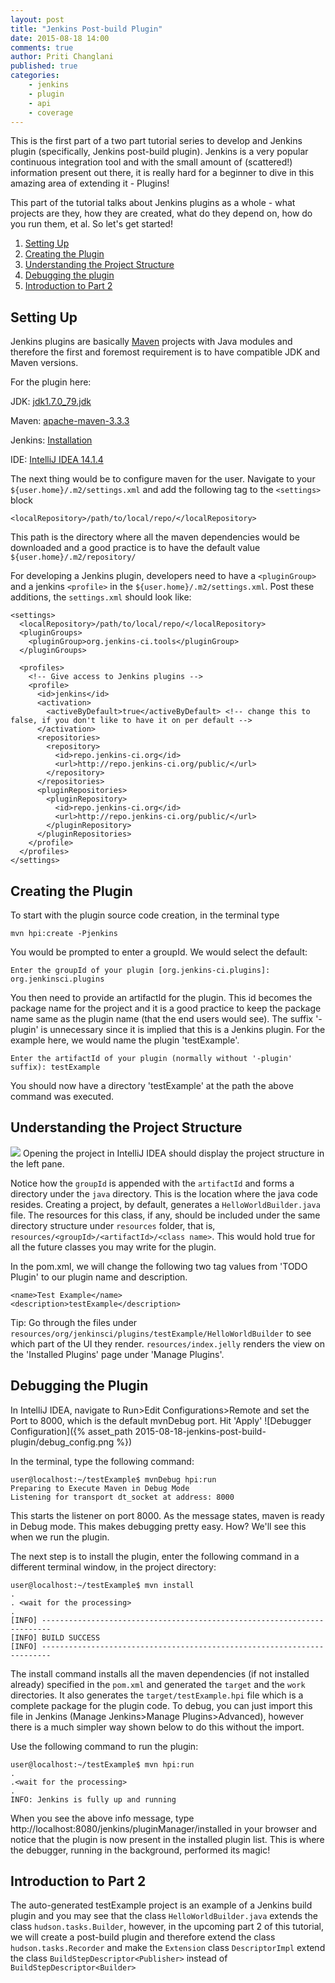 ```yaml
---
layout: post
title: "Jenkins Post-build Plugin"
date: 2015-08-18 14:00
comments: true
author: Priti Changlani
published: true
categories:
    - jenkins
    - plugin
    - api
    - coverage
---
```

This is the first part of a two part tutorial series to develop and Jenkins plugin
(specifically, Jenkins post-build plugin). Jenkins is a very popular continuous
integration tool and with the small amount of (scattered!) information present
 out there, it is really hard for a beginner to dive in this amazing area of extending
 it - Plugins!

<!-- more -->

This part of the tutorial talks about Jenkins plugins as a whole - what projects are
they, how they are created, what do they depend on, how do you run them, et al. So
let's get started!

1. [Setting Up](#setting-up)
1. [Creating the Plugin](#creating-the-plugin)
1. [Understanding the Project Structure](#understanding-the-project-structure)
1. [Debugging the plugin](#debugging)
1. [Introduction to Part 2](#intro-to-part-2)

## <a name="setting-up"></a>Setting Up

Jenkins plugins are basically [Maven](https://maven.apache.org/) projects
with Java modules and therefore the first and foremost requirement is to
have compatible JDK and Maven versions.

For the plugin here:

JDK: [jdk1.7.0_79.jdk](http://www.oracle.com/technetwork/java/javase/downloads/jre7-downloads-1880261.html)

Maven: [apache-maven-3.3.3](https://maven.apache.org/download.cgi)

Jenkins: [Installation](https://wiki.jenkins-ci.org/display/JENKINS/Installing+Jenkins)

IDE: [IntelliJ IDEA 14.1.4](https://www.jetbrains.com/idea/download/)

The next thing would be to configure maven for the user. Navigate to your
`${user.home}/.m2/settings.xml` and add the following <localRepository> tag to
 the `<settings>` block

    <localRepository>/path/to/local/repo/</localRepository>

 This path is the directory where all the maven dependencies would be
 downloaded and a good practice is to have the default value `${user.home}/.m2/repository/`

For developing a Jenkins plugin, developers need to have a `<pluginGroup>` and a
jenkins `<profile>` in the `${user.home}/.m2/settings.xml`. Post these
additions, the `settings.xml` should look like:

    <settings>
      <localRepository>/path/to/local/repo/</localRepository>
      <pluginGroups>
        <pluginGroup>org.jenkins-ci.tools</pluginGroup>
      </pluginGroups>

      <profiles>
        <!-- Give access to Jenkins plugins -->
        <profile>
          <id>jenkins</id>
          <activation>
            <activeByDefault>true</activeByDefault> <!-- change this to false, if you don't like to have it on per default -->
          </activation>
          <repositories>
            <repository>
              <id>repo.jenkins-ci.org</id>
              <url>http://repo.jenkins-ci.org/public/</url>
            </repository>
          </repositories>
          <pluginRepositories>
            <pluginRepository>
              <id>repo.jenkins-ci.org</id>
              <url>http://repo.jenkins-ci.org/public/</url>
            </pluginRepository>
          </pluginRepositories>
        </profile>
      </profiles>
    </settings>


## <a name="creating-the-plugin"></a>Creating the Plugin

To start with the plugin source code creation, in the terminal type

    mvn hpi:create -Pjenkins

You would be prompted to enter a groupId. We would select the default:

    Enter the groupId of your plugin [org.jenkins-ci.plugins]: org.jenkinsci.plugins

You then need to provide an artifactId for the plugin. This id becomes the
package name for the project and it is a good practice to keep the package
name same as the plugin name (that the end users would see). The suffix
'-plugin' is unnecessary since it is implied that this is a Jenkins plugin.
For the example here, we would name the plugin 'testExample'.

    Enter the artifactId of your plugin (normally without '-plugin' suffix): testExample

You should now have a directory 'testExample' at the path the above command
was executed.

## <a name="understanding-the-project-structure"></a>Understanding the Project Structure

<img class="blog-post right" src="{% asset_path 2015-08-18-jenkins-post-build-plugin/project_structure.png %}"/>
Opening the project in IntelliJ IDEA should display the project structure in the left
pane.

Notice how the `groupId` is appended with the `artifactId` and forms a directory under the
`java` directory. This is the location where the java code resides. Creating a project,
 by default, generates a `HelloWorldBuilder.java` file. The resources for this class,
 if any, should be included under the same directory structure under `resources`
 folder, that
 is, `resources/<groupId>/<artifactId>/<class name>`. This would hold true for all the
 future classes you may write for the plugin.

 In the pom.xml, we will change the following two tag values from 'TODO Plugin' to our
 plugin name and
 description.

    <name>Test Example</name>
    <description>testExample</description>

Tip: Go through the files under
`resources/org/jenkinsci/plugins/testExample/HelloWorldBuilder`
to see which part of the UI they render.
`resources/index.jelly` renders the view on the 'Installed Plugins' page under 'Manage
Plugins'.

## <a name="debugging"></a>Debugging the Plugin

In IntelliJ IDEA, navigate to Run>Edit Configurations>Remote and set the Port to 8000,
which is the default mvnDebug port. Hit 'Apply'
![Debugger Configuration]({% asset_path 2015-08-18-jenkins-post-build-plugin/debug_config.png %})

In the terminal, type the following command:

    user@localhost:~/testExample$ mvnDebug hpi:run
    Preparing to Execute Maven in Debug Mode
    Listening for transport dt_socket at address: 8000

This starts the listener on port 8000. As the message states, maven is ready in
Debug mode. This makes debugging pretty easy. How? We'll see this when we run the plugin.

The next step is to install the plugin, enter the following command in a different
terminal window, in the project directory:

    user@localhost:~/testExample$ mvn install
    .
    . <wait for the processing>
    .
    [INFO] ------------------------------------------------------------------------
    [INFO] BUILD SUCCESS
    [INFO] ------------------------------------------------------------------------

The install command installs all the maven dependencies (if not installed already)
specified in the `pom.xml` and generated the `target` and the `work` directories. It also
generates the `target/testExample.hpi` file which is a complete package for the plugin
code. To debug, you can just import this file in Jenkins (Manage Jenkins>Manage
Plugins>Advanced), however there is a much simpler way shown below to do this without the
import.

Use the following command to run the plugin:

    user@localhost:~/testExample$ mvn hpi:run
    .
    .<wait for the processing>
    .
    INFO: Jenkins is fully up and running

When you see the above info message, type
http://localhost:8080/jenkins/pluginManager/installed in your browser and notice that
the plugin is now present in the installed plugin list. This is where the debugger,
running in the background,
performed its magic!

## <a name="intro-to-part-2"></a>Introduction to Part 2

The auto-generated testExample project is an example of a Jenkins build plugin and you may
 see
that the class `HelloWorldBuilder.java` extends the class `hudson.tasks.Builder`, however,
in the upcoming part 2 of this tutorial, we will create a post-build plugin and therefore
extend the class `hudson.tasks.Recorder` and make the `Extension` class
`DescriptorImpl` extend the class `BuildStepDescriptor<Publisher>` instead of
`BuildStepDescriptor<Builder>`

